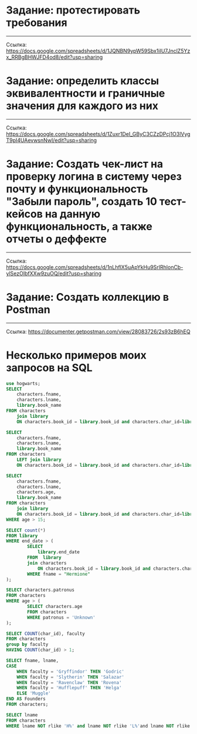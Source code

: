 # Задание: протестировать требования

---

Ссылка: https://docs.google.com/spreadsheets/d/1JQNBN9ypW59Sbx1iIU7JnclZ5Yzx_RRBgBHWJFD4od8/edit?usp=sharing

# Задание: определить классы эквивалентности и граничные значения для каждого из них

---

Ссылка: https://docs.google.com/spreadsheets/d/1Zuxr1DeI_GByC3CZzDPcj1O3lVygT9pI4UAevwsnNwI/edit?usp=sharing


# Задание: Создать чек-лист на проверку логина в систему через почту и функциональность "Забыли пароль", создать 10 тест-кейсов на данную функциональность, а также отчеты о деффекте

---

Ссылка: https://docs.google.com/spreadsheets/d/1nLhflX5uApYkHu9SrIRhlonCb-ylSezOIbfXXw9zuOQ/edit?usp=sharing


# Задание: Создать коллекцию в Postman

---

Ссылка: https://documenter.getpostman.com/view/28083726/2s93zB6hEQ


# Несколько примеров моих запросов на SQL
```sql
use hogwarts;
SELECT 
	characters.fname, 
    characters.lname, 
	library.book_name
FROM characters
	join library
	ON characters.book_id = library.book_id and characters.char_id=library.char_id ;

```
```sql
SELECT 
	characters.fname, 
    characters.lname, 
	library.book_name
FROM characters
	LEFT join library
	ON characters.book_id = library.book_id and characters.char_id=library.char_id ;
```
```sql
SELECT 
	characters.fname, 
    characters.lname, 
    characters.age,
	library.book_name
FROM characters
	join library
	ON characters.book_id = library.book_id and characters.char_id=library.char_id 
WHERE age > 15;
```
```sql
SELECT count(*)
FROM library
WHERE end_date > ( 	
		SELECT 
			library.end_date
		FROM  library
        join characters
			ON characters.book_id = library.book_id and characters.char_id=library.char_id
		WHERE fname = "Hermione"
);
```
```sql
SELECT characters.patronus
FROM characters
WHERE age > (
		SELECT characters.age
        FROM characters
        WHERE patronus = 'Unknown'
);
```
```sql
SELECT COUNT(char_id), faculty
FROM characters
group by faculty
HAVING COUNT(char_id) > 1;
```
```sql
SELECT fname, lname,
CASE
    WHEN faculty = 'Gryffindor' THEN 'Godric'
    WHEN faculty = 'Slytherin' THEN 'Salazar'
    WHEN faculty = 'Ravenclaw' THEN 'Rovena'
    WHEN faculty = 'Hufflepuff' THEN 'Helga'
    ELSE 'Muggle'
END AS Founders
FROM characters;
```
```sql
SELECT lname
FROM characters 
WHERE lname NOT rlike 'H%' and lname NOT rlike 'L%'and lname NOT rlike 'S%';
```